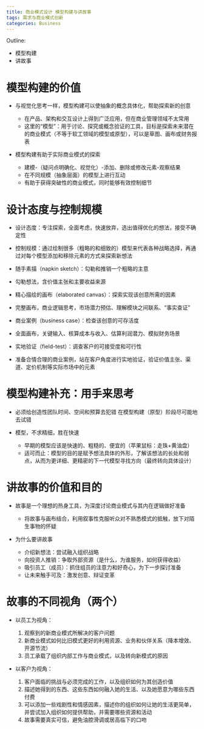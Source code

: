 ```yaml
---
title: 商业模式设计 模型构建与讲故事
tags: 需求与商业模式创新
categories: Business
---
```


Outline:

* 模型构建
* 讲故事

<!--more-->

# 模型构建的价值

* 与视觉化思考一样，模型构建可以使抽象的概念具体化，帮助探索新的创意
  * 在产品、架构和交互设计上得到广泛应用，但在商业管理领域不太常用
  * 这里的“模型”：用于讨论、探究或概念验证的工具，目标是探索未来潜在的商业模式（不等于软工领域的模型或原型），可以是草图、画布或财务报表

* 模型构建有助于实际商业模式的探索
  * 建模-（疑问点明确化、视觉化）-添加、删除或修改元素-观察结果
  * 在不同规模（抽象层面）的模型上进行互动
  * 有助于获得突破性的商业模式，同时能够有效控制细节

# 设计态度与控制规模

* 设计态度：专注探索，全面考虑，快速放弃，选出值得优化的想法，接受不确定性

* 控制规模：通过绘制很多（粗略的和细致的）模型来代表各种战略选择，再通过对每个模型添加和移除元素的方式来探索新想法
* 随手素描（napkin sketch）：勾勒和推销一个粗略的主意
* 勾勒想法，含价值主张和主要收益来源
* 精心描绘的画布（elaborated canvas）：探索实现该创意所需的因素
* 完整画布，商业逻辑思考，市场潜力预估、理解模块之间联系、“事实查证”
* 商业案例（business case）：检查该创意的可存活度
* 全面画布，关键输入、核算成本与收入、估算利润潜力、模拟财务场景
* 实地验证（field-test）：调查客户的可接受度和可行性
* 准备合情合理的商业案例，站在客户角度进行实地验证，验证价值主张、渠道、定价机制等实际市场中的元素

# 模型构建补充：用手来思考

* 必须给创造性团队时间、空间和预算去犯错
  在模型构建（原型）阶段尽可能地去试错

* 模型，不求精细，胜在快速
  * 早期的模型应该是快速的、粗糙的、便宜的（苹果鼠标：走珠+黄油盘）
  * 适可而止：模型的目的是赋予想法具体的外形，了解该想法的长处和弱点，从而为更详细、更精密的下一代模型寻找方向（最终转向具体设计）

# 讲故事的价值和目的

* 故事是一个理想的热身工具，为深度讨论商业模式与其内在逻辑做好准备
  * 将故事与画布结合，利用叙事性克服听众对不熟悉模式的抵触，放下对陌生事物的怀疑

* 为什么要讲故事
  * 介绍新想法：尝试融入组织战略
  * 向投资人推销：争取外部资源（是什么，为谁服务，如何获得收益）
  * 吸引员工（成员）：抓住组员的注意力和好奇心，为下一步探讨准备
  * 让未来触手可及：激发创意、辩证变革

# 故事的不同视角（两个）

* 以员工为视角：
  1. 观察到的新商业模式所解决的客户问题
  2. 新商业模式如何比旧模式更好的利用资源、业务和伙伴关系（降本增效、开源节流）
  3. 员工承载了组织内部工作与商业模式，以及转向新模式的原因

* 以客户为视角：
  1. 客户面临的挑战与必须完成的工作，以及组织如何为其创造价值
  2. 描述她得到的东西、这些东西如何融入她的生活、以及她愿意为哪些东西付费
  3. 可以添加一些戏剧性和情感因素，描述你的组织如何让她的生活更简单，并尝试加入组织如何提供帮助，并需要哪些资源和活动
  4. 故事需要真实可信，避免油腔滑调或居高临下的口吻

